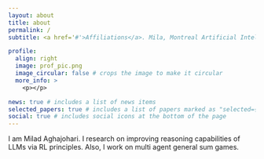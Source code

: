 ```yaml
---
layout: about
title: about
permalink: /
subtitle: <a href='#'>Affiliations</a>. Mila, Montreal Artificial Intelligence Institute

profile:
  align: right
  image: prof_pic.png
  image_circular: false # crops the image to make it circular
  more_info: >
    <p></p>

news: true # includes a list of news items
selected_papers: true # includes a list of papers marked as "selected={true}"
social: true # includes social icons at the bottom of the page
---
```


I am Milad Aghajohari. I research on improving reasoning capabilities of LLMs via RL principles. Also, I work on multi agent general sum games. 
